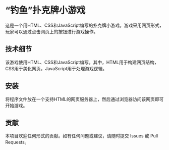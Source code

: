 # “钓鱼”扑克牌小游戏

这是一个用HTML、CSS和JavaScript编写的扑克牌小游戏。游戏采用网页形式，玩家可以通过点击网页上的按钮进行游戏操作。

## 技术细节

该游戏使用HTML、CSS和JavaScript编写。其中，HTML用于构建网页结构，CSS用于美化网页，JavaScript用于处理游戏逻辑。

## 安装

将程序文件放在一个支持HTML的网页服务器上，然后通过浏览器访问该网页即可开始游戏。

## 贡献

本项目欢迎任何形式的贡献。如有任何问题或建议，请随时提交 Issues 或 Pull Requests。
